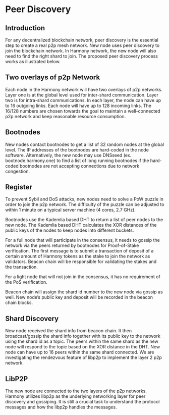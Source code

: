 # Peer Discovery

## Introduction
For any decentralized blockchain network, peer discovery is the essential step to create a real p2p mesh network.
New node uses peer discovery to join the blockchain network.
In Harmony network, the new node will also need to find the right shard to join.
The proposed peer discovery process works as illustrated below.

## Two overlays of p2p Network
Each node in the Harmony network will have two overlays of p2p networks.
Layer one is at the global level used for inter-shard communication.
Layer two is for intra-shard communications.
In each layer, the node can have up to 16 outgoing links.
Each node will have up to 128 incoming links.
The 16/128 numbers are chosen towards the goal to maintain a well-connected p2p network and keep reasonable resource consumption.

## Bootnodes
New nodes contact bootnodes to get a list of 32 random nodes at the global level.
The IP addresses of the bootnodes are hard-coded in the node software.
Alternatively, the new node may use DNSseed (ex. bootnode.harmony.one) to find a list of long running bootnodes if the hard-coded bootnodes are not accepting connections due to network congestion.

## Register
To prevent Sybil and DoS attacks, new nodes need to solve a PoW puzzle in order to join the p2p network.
The difficulty of the puzzle can be adjusted to within 1 minute on a typical server machine (4 cores, 2.7 GHz).

Bootnodes use the Kademlia based DHT to return a list of peer nodes to the new node.
The Kademlia based DHT calculates the XOR distances of the public keys of the nodes to keep nodes into different buckets.

For a full node that will participate in the consensus, it needs to gossip the network via the peers returned by bootnodes for Proof-of-Stake verification.
The first message is to submit a transaction of deposit of a certain amount of Harmony tokens as the stake to join the network as validators.
Beacon chain will be responsible for validating the stakes and the transaction.

For a light node that will not join in the consensus, it has no requirement of the PoS verification.

Beacon chain will assign the shard id number to the new node via gossip as well.
New node’s public key and deposit will be recorded in the beacon chain blocks.

## Shard Discovery
New node received the shard info from beacon chain.
It then broadcast/gossip the shard info together with its public key to the network using the shard id as a topic.
The peers within the same shard as the new node will respond to the topic based on the XOR distance in the DHT.
New node can have up to 16 peers within the same shard connected.
We are investigating the rendezvous feature of libp2p to implement the layer 2 p2p network.

## LibP2P
The new node are connected to the two layers of the p2p networks.
Harmony utilizes libp2p as the underlying networking layer for peer discovery and gossiping.
It is still a crucial task to understand the protocol messages and how the libp2p handles the messages.
